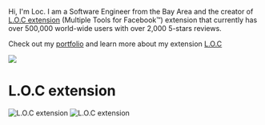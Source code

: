 Hi, I'm Loc. I am a Software Engineer from the Bay Area and the creator of [L.O.C extension](https://chrome.google.com/webstore/detail/multiple-tools-for-facebo/eojdckfcadamkapabechhbnkleligand) (Multiple Tools for Facebook™) extension that currently has over 500,000 world-wide users with over 2,000 5-stars reviews.

Check out my [portfolio](https://loc.dev) and learn more about my extension [L.O.C](https://mtfb.lnmai.com)


![](https://komarev.com/ghpvc/?username=locmai0808)

# L.O.C extension

<img src="https://img.shields.io/chrome-web-store/v/eojdckfcadamkapabechhbnkleligand.svg?label=Version&amp;colorB=fd5d93&amp;style=for-the-badge&amp;logo=google-chrome" alt="L.O.C extension"> <img src="https://img.shields.io/chrome-web-store/users/eojdckfcadamkapabechhbnkleligand.svg?label=Users&amp;colorB=e14eca&amp;style=for-the-badge&amp;logo=google-chrome" alt="L.O.C extension">
